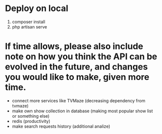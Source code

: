 # Deploy on local

1. composer install
2. php artisan serve

# If time allows, please also include note on how you think the API can be evolved in the future, and changes you would like to make, given more time.

- connect more services like TVMaze (decreasing dependency from tvmaze)
- make own show collection in database (making most popular show list or something else)
- redis (productivity)
- make search requests history (additional analize)